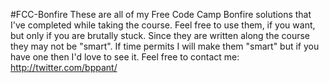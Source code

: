 #FCC-Bonfire
These are all of my Free Code Camp Bonfire solutions that I've completed while taking the course. Feel free to use them, if you want, but only if you are brutally stuck. Since they are written along the course they may not be "smart". If time permits I will make them "smart" but if you have one then I'd love to see it. 
Feel free to contact me: http://twitter.com/bppant/
